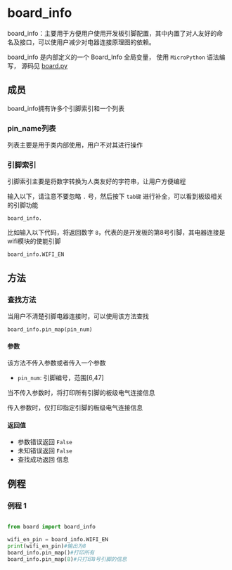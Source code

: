 board_info
===============
board_info：主要用于方便用户使用开发板引脚配置，其中内置了对人友好的命名及接口，可以使用户减少对电器连接原理图的依赖。

board_info 是内部定义的一个 Board_Info 全局变量， 使用 `MicroPython` 语法编写， 源码见 [board.py](https://github.com/sipeed/MaixPy/blob/master/ports/k210-freertos/mpy_support/builtin-py/board.py)


## 成员

board_info拥有许多个引脚索引和一个列表

### pin_name列表

列表主要是用于类内部使用，用户不对其进行操作

### 引脚索引
引脚索引主要是将数字转换为人类友好的字符串，让用户方便编程

输入以下，请注意不要忽略 `.` 号，然后按下 `tab键` 进行补全，可以看到板级相关的引脚功能

```
board_info.
```

比如输入以下代码，将返回数字 `8`，代表的是开发板的第8号引脚，其电器连接是wifi模块的使能引脚

```
board_info.WIFI_EN
```

## 方法

### 查找方法

当用户不清楚引脚电器连接时，可以使用该方法查找

```
board_info.pin_map(pin_num)
```
#### 参数

该方法不传入参数或者传入一个参数

* `pin_num`: 引脚编号，范围[6,47]

当不传入参数时，将打印所有引脚的板级电气连接信息

传入参数时，仅打印指定引脚的板级电气连接信息

#### 返回值

* 参数错误返回 `False`
* 未知错误返回 `False`
* 查找成功返回 信息

## 例程

### 例程 1

```python

from board import board_info

wifi_en_pin = board_info.WIFI_EN
print(wifi_en_pin)#输出为8
board_info.pin_map()#打印所有
board_info.pin_map(8)#只打印8号引脚的信息
```
